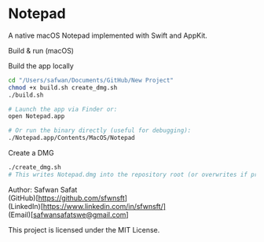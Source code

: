 # Notepad

A native macOS Notepad implemented with Swift and AppKit. 

Build & run (macOS)

Build the app locally

```bash
cd "/Users/safwan/Documents/GitHub/New Project"
chmod +x build.sh create_dmg.sh
./build.sh

# Launch the app via Finder or:
open Notepad.app

# Or run the binary directly (useful for debugging):
./Notepad.app/Contents/MacOS/Notepad
```

Create a DMG

```bash
./create_dmg.sh
# This writes Notepad.dmg into the repository root (or overwrites if present).
```

Author: Safwan Safat  
(GitHub)[https://github.com/sfwnsft]  
(LinkedIn)[https://www.linkedin.com/in/sfwnsft/]  
(Email)[safwansafatswe@gmail.com]

This project is licensed under the MIT License. 
